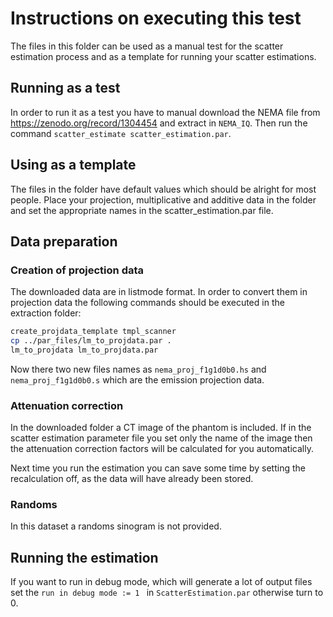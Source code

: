 # Instructions on executing this test

The files in this folder can be used as a manual test for the scatter estimation process and as a template for running your scatter estimations.

## Running as a test

In order to run it as a test you have to manual download the NEMA file from https://zenodo.org/record/1304454 and extract in ```NEMA_IQ```. Then run the command ```scatter_estimate scatter_estimation.par```. 

## Using as a template

The files in the folder have default values which should be alright for most people. Place your projection, multiplicative and additive data in the folder and set the appropriate names in the scatter_estimation.par file. 

## Data preparation

### Creation of projection data

The downloaded data are in listmode format. In order to convert them in projection data the following commands should be executed in the extraction folder: 

```bash
create_projdata_template tmpl_scanner
cp ../par_files/lm_to_projdata.par . 
lm_to_projdata lm_to_projdata.par
```

Now there two new files names as ```nema_proj_f1g1d0b0.hs``` and ```nema_proj_f1g1d0b0.s``` which are the emission projection data.

### Attenuation correction

In the downloaded folder a CT image of the phantom is included. If in the scatter estimation parameter file you set only the name of the image then the attenuation correction factors will be calculated for you automatically. 

Next time you run the estimation you can save some time by setting the recalculation off, as the data will have already been stored.

### Randoms 

In this dataset a randoms sinogram is not provided.

## Running the estimation

If you want to run in debug mode, which will generate a lot of output files set the ```run in debug mode := 1 ``` in ```ScatterEstimation.par``` otherwise turn to 0. 